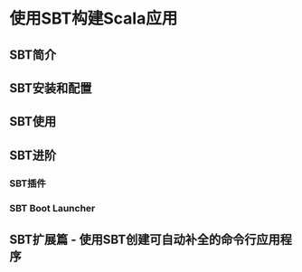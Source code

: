 # 使用SBT构建Scala应用

## SBT简介

## SBT安装和配置

## SBT使用

## SBT进阶

### 	SBT插件
### 	SBT Boot Launcher

## SBT扩展篇 - 使用SBT创建可自动补全的命令行应用程序